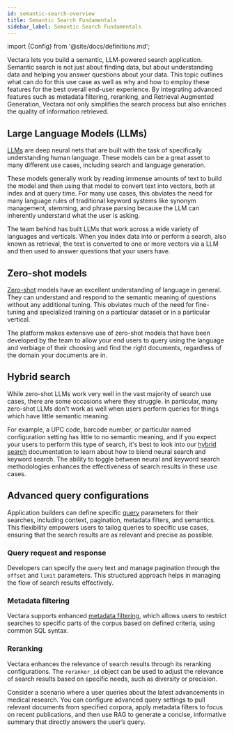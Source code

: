 ```yaml
---
id: semantic-search-overview
title: Semantic Search Fundamentals
sidebar_label: Semantic Search Fundamentals
---
```


import {Config} from '@site/docs/definitions.md';

Vectara lets you build a semantic, LLM-powered search application. Semantic 
search is not just about finding data, but about understanding data and 
helping you answer questions about your data. This topic outlines what <Config v="names.product"/>
can do for this use case as well as why and how to employ these features for 
the best overall end-user experience. By integrating advanced features such 
as metadata filtering, reranking, and Retrieval Augmented Generation, Vectara 
not only simplifies the search process but also enriches the quality of 
information retrieved.

## Large Language Models (LLMs)

[LLMs](https://en.wikipedia.org/wiki/Large_language_model) are deep neural nets
that are built with the task of specifically understanding human language. These
models can be a great asset to many different use cases, including search and
language generation.

These models generally work by reading immense amounts of text to build the 
model and then using that model to convert text into vectors, both at index 
and at query time. For many use cases, this obviates the need for many 
language rules of traditional keyword systems like synonym management, 
stemming, and phrase parsing because the LLM can inherently understand 
what the user is asking.

The team behind <Config v="names.product"/> has built LLMs that work across a
wide variety of languages and verticals. When you index data into <Config v="names.product"/>
or perform a search, also known as retrieval, the text is converted to one or 
more vectors via a LLM and then used to answer questions that your users have.

## Zero-shot models

[Zero-shot](https://en.wikipedia.org/wiki/Zero-shot_learning) models have an excellent 
understanding of language in general. They can understand
and respond to the semantic meaning of questions without any additional tuning.
This obviates much of the need for fine-tuning and specialized training on a
particular dataset or in a particular vertical.

The <Config v="names.product"/> platform makes extensive use of zero-shot models
that have been developed by the team to allow your end users to query using
the language and verbiage of their choosing and find the right documents,
regardless of the domain your documents are in.

## Hybrid search

While zero-shot LLMs work very well in the vast majority of search use cases,
there are some occasions where they struggle. In particular, many zero-shot LLMs
don't work as well when users perform queries for things which have little
semantic meaning. 

For example, a UPC code, barcode number, or particular named
configuration setting has little to no semantic meaning, and if you expect your
users to perform this type of search, it's best to look into our
[hybrid search](/docs/learn/hybrid-search) documentation to learn about how 
to blend neural search and keyword search. The ability to toggle between 
neural and keyword search methodologies enhances the effectiveness of search 
results in these use cases.

## Advanced query configurations

Application builders can define specific [query](/docs/api-reference/search-apis/search) parameters 
for their searches, including context, pagination, metadata filters, and 
semantics. This flexibility empowers users to tailog queries to specific use 
cases, ensuring that the search results are as relevant and precise as possible.

### Query request and response
  
Developers can specify the `query` text and manage pagination through the `offset` 
and `limit` parameters. This structured approach helps in managing the 
flow of search results effectively.

### Metadata filtering

Vectara supports enhanced [metadata filtering](/docs/learn/metadata-search-filtering/filter-overview), which allows users to restrict  
searches to specific parts of the corpus based on defined criteria, using 
common SQL syntax.

### Reranking
  
Vectara enhances the relevance of search results through its reranking 
configurations. The `reranker_id` object can be used to adjust the 
relevance of search results based on specific needs, such as diversity or 
precision.

Consider a scenario where a user queries about the latest advancements in 
medical research. You can configure advanced query settings to pull relevant 
documents from specified corpora, apply metadata filters to focus on recent 
publications, and then use RAG to generate a concise, informative summary that 
directly answers the user’s query.
